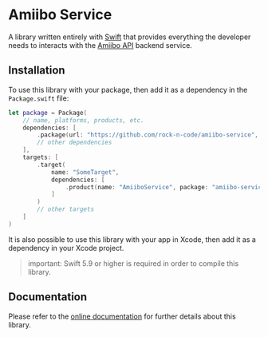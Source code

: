 # Amiibo Service

A library written entirely with [Swift](https://www.swift.org) that provides everything the developer needs to interacts with the [Amiibo API](https://www.amiiboapi.com) backend service.

## Installation

To use this library with your package, then add it as a dependency in the `Package.swift` file:

```swift
let package = Package(
    // name, platforms, products, etc.
    dependencies: [
        .package(url: "https://github.com/rock-n-code/amiibo-service", from: "1.0.0"),
        // other dependencies
    ],
    targets: [
        .target(
            name: "SomeTarget", 
            dependencies: [
                .product(name: "AmiiboService", package: "amiibo-service"),
            ]
        )
        // other targets
    ]
)
```

It is also possible to use this library with your app in Xcode, then add it as a dependency in your Xcode project.

> important: Swift 5.9 or higher is required in order to compile this library.

## Documentation

Please refer to the [online documentation](https://rock-n-code.github.io/rock-n-code/amiibo-service) for further details about this library.